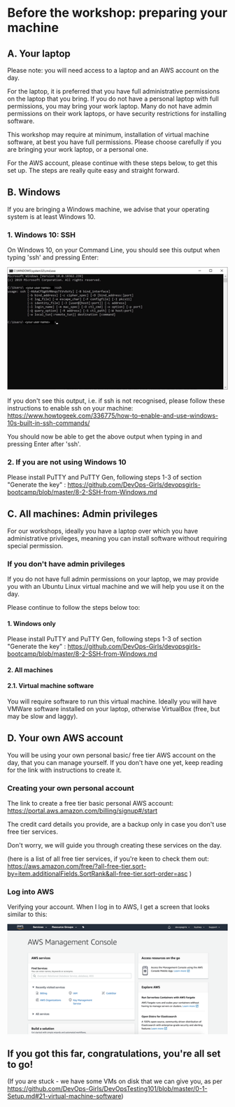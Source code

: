 # Before the workshop: preparing your machine

## A. Your laptop

Please note: you will need access to a laptop and an AWS account on the day.

For the laptop, it is preferred that you have full administrative permissions on the laptop that you bring. If you do not have a personal laptop with full permissions, you may bring your work laptop. Many do not have admin permissions on their work laptops, or have security restrictions for installing software.

This workshop may require at minimum, installation of virtual machine software, at best you have full permissions. Please choose carefully if you are bringing your work laptop, or a personal one.

For the AWS account, please continue with these steps below, to get this set up. The steps are really quite easy and straight forward.

## B. Windows

If you are bringing a Windows machine, we advise that your operating system is at least Windows 10.

### 1. Windows 10: SSH

On Windows 10, on your Command Line, you should see this output when typing 'ssh' and pressing Enter:

![SSH on Windows](images/ssh_image.jpg "SSH on Windows")

If you don't see this output, i.e. if ssh is not recognised, please follow these instructions to enable ssh on your machine: https://www.howtogeek.com/336775/how-to-enable-and-use-windows-10s-built-in-ssh-commands/

You should now be able to get the above output when typing in and pressing Enter after 'ssh'.

### 2. If you are not using Windows 10

Please install PuTTY and PuTTY Gen, following steps 1-3 of section "Generate the key" : https://github.com/DevOps-Girls/devopsgirls-bootcamp/blob/master/8-2-SSH-from-Windows.md


## C. All machines: Admin privileges

For our workshops, ideally you have a laptop over which you have administrative privileges, meaning you can install software without requiring special permission.  

### If you don't have admin privileges

If you do not have full admin permissions on your laptop, we may provide you with an Ubuntu Linux virtual machine and we will help you use it on the day.

Please continue to follow the steps below too:

#### 1. Windows only

Please install PuTTY and PuTTY Gen, following steps 1-3 of section "Generate the key" : https://github.com/DevOps-Girls/devopsgirls-bootcamp/blob/master/8-2-SSH-from-Windows.md

#### 2. All machines

#### 2.1. Virtual machine software

You will require software to run this virtual machine. Ideally you will have VMWare software installed on your laptop, otherwise VirtualBox (free, but may be slow and laggy).


## D. Your own AWS account

You will be using your own personal basic/ free tier AWS account on the day, that you can manage yourself. If you don't have one yet, keep reading for the link with instructions to create it.

### Creating your own personal account

The link to create a free tier basic personal AWS account: https://portal.aws.amazon.com/billing/signup#/start

The credit card details you provide, are a backup only in case you don't use free tier services.

Don't worry, we will guide you through creating these services on the day.

(here is a list of all free tier services, if you're keen to check them out: https://aws.amazon.com/free/?all-free-tier.sort-by=item.additionalFields.SortRank&all-free-tier.sort-order=asc )

### Log into AWS

Verifying your account. When I log in to AWS, I get a screen that looks similar to this:

![Logged into AWS](images/awsloggedin.png "Logged into AWS")


## If you got this far, congratulations, you're all set to go!

(If you are stuck - we have some VMs on disk that we can give you, as per https://github.com/DevOps-Girls/DevOpsTesting101/blob/master/0-1-Setup.md#21-virtual-machine-software)
